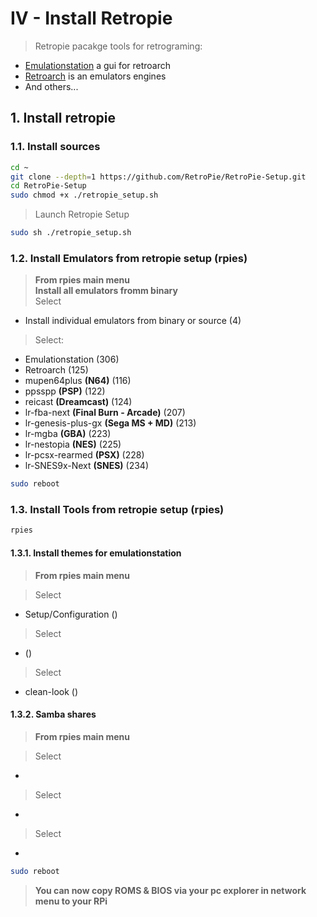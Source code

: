# IV - Install Retropie

> Retropie pacakge tools for retrograming:
- [Emulationstation](http://www.emulationstation.org) a gui for retroarch
- [Retroarch](http://www.libretro.com) is an emulators engines
- And others...

## 1. Install retropie

### 1.1. Install sources

```bash
cd ~
git clone --depth=1 https://github.com/RetroPie/RetroPie-Setup.git
cd RetroPie-Setup
sudo chmod +x ./retropie_setup.sh
```

> Launch Retropie Setup

```bash
sudo sh ./retropie_setup.sh
```

### 1.2. Install Emulators from retropie setup (rpies)

> **From rpies main menu**<br>
> **Install all emulators fromm binary**<br>
> Select
  - Install individual emulators from binary or source (4)

> Select:
  - Emulationstation (306)
  - Retroarch (125)
  - mupen64plus **(N64)** (116)
  - ppsspp **(PSP)** (122)
  - reicast **(Dreamcast)** (124)
  - lr-fba-next **(Final Burn - Arcade)** (207)
  - lr-genesis-plus-gx **(Sega MS + MD)** (213)
  - lr-mgba **(GBA)** (223)
  - lr-nestopia **(NES)** (225)
  - lr-pcsx-rearmed **(PSX)** (228)
  - lr-SNES9x-Next **(SNES)** (234)

```bash
sudo reboot
````

### 1.3. Install Tools from retropie setup (rpies)

```bash
rpies
```

#### 1.3.1. Install themes for emulationstation

> **From rpies main menu**

> Select
  - Setup/Configuration ()

> Select
  - ()
  
> Select
  - clean-look ()

#### 1.3.2. Samba shares

> **From rpies main menu**

> Select
  -
  
> Select
  -
  
> Select
  -

```bash
sudo reboot
```

> **You can now copy ROMS & BIOS via your pc explorer in network menu to your RPi**
